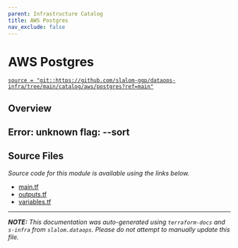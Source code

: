 ```yaml
---
parent: Infrastructure Catalog
title: AWS Postgres
nav_exclude: false
---
```

# AWS Postgres

[`source = "git::https://github.com/slalom-ggp/dataops-infra/tree/main/catalog/aws/postgres?ref=main"`](https://github.com/slalom-ggp/dataops-infra/tree/main/catalog/aws/postgres)

## Overview


Error: unknown flag: --sort
---------------------

## Source Files

_Source code for this module is available using the links below._

* [main.tf](https://github.com/slalom-ggp/dataops-infra/tree/main//catalog/aws/postgres/main.tf)
* [outputs.tf](https://github.com/slalom-ggp/dataops-infra/tree/main//catalog/aws/postgres/outputs.tf)
* [variables.tf](https://github.com/slalom-ggp/dataops-infra/tree/main//catalog/aws/postgres/variables.tf)

---------------------

_**NOTE:** This documentation was auto-generated using
`terraform-docs` and `s-infra` from `slalom.dataops`.
Please do not attempt to manually update this file._
